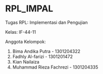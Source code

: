# RPL_IMPAL
Tugas RPL: Implementasi dan Pengujian

Kelas: IF-44-11

Anggota Kelompok:
1) Bima Andika Putra - 1301204322
2) Fadhly Al-farizi - 1301201472
3) Kian Nailaiza
4) Muhammad Rieza Fachrezi - 1301204335
